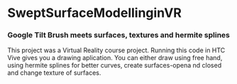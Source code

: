 # SweptSurfaceModellinginVR
### Google Tilt Brush meets surfaces, textures and hermite splines
This project was a Virtual Reality course project. Running this code in HTC Vive gives you a drawing aplication. You can either draw using free hand, using hermite splines for better curves, create surfaces-opena nd closed and change texture of surfaces.

